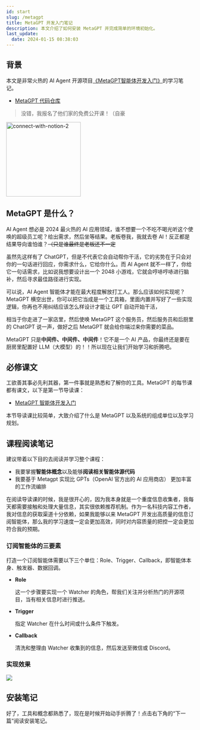 ```yaml
---
id: start
slug: /metagpt
title: MetaGPT 开发入门笔记
description: 本文介绍了如何安装 MetaGPT 并完成简单的环境初始化。
last_update:
  date: 2024-01-15 08:38:03
---
```


## 背景

本文是非常火热的 AI Agent 开源项目[《MetaGPT智能体开发入门》](https://deepwisdom.feishu.cn/docx/RJmTdvZuPozAxFxEpFxcbiPwnQf)的学习笔记。

- [MetaGPT 代码仓库](https://github.com/geekan/MetaGPT)

> 没错，我报名了他们家的免费公开课！（自豪

<img alt="connect-with-notion-2" src="https://one-du.offshoreview.xyz/new-docu/a66e0a1fa044088be2638f52667883ba.png" width="200px" />

## MetaGPT 是什么？

AI Agent 想必是 2024 最火热的 AI 应用领域，谁不想要一个不吃不喝光听这个使唤的超级员工呢？给出需求，然后坐等结果。老板卷我，我就去卷 AI！反正都是结果导向谁怕谁？~~（只是谁最终是老板还不一定~~

虽然先这样有了 ChatGPT，但是不代表它会自动帮你干活，它的劣势在于只会对你的一句话进行回应，你需求什么，它给你什么。而 AI Agent 就不一样了，你给它一句话需求，比如说我想要设计出一个 2048 小游戏，它就会哼哧哼哧进行脑补，然后寻求最佳路径进行实现。

可以说，AI Agent 智能体才能在最大程度解放打工人。那么应该如何实现呢？MetaGPT 横空出世，你可以把它当成是一个工具箱，里面内置并写好了一些实现逻辑，你再也不用纠结应该怎么样设计才能让 GPT 自动开始干活，

相当于你走进了一家店里，然后使唤 MetaGPT 这个服务员，然后服务员和后厨里的 ChatGPT 说一声，做好之后 MetaGPT 就会给你端过来你需要的菜品。

MetaGPT 只是**中间件、中间件、中间件**！它不是一个 AI 产品，你最终还是要在厨房里配置好 LLM（大模型）的！！所以现在让我们开始学习和折腾吧。

## 必修课文

工欲善其事必先利其器，第一件事就是熟悉和了解你的工具。MetaGPT 的每节课都有课文，以下是第一节导读课：

- [MetaGPT 智能体开发入门](https://deepwisdom.feishu.cn/docx/UBoydfLRXodYjdxPKeyc9QWhnvW)

本节导读课比较简单，大致介绍了什么是 MetaGPT 以及系统的组成单位以及学习规划。

## 课程阅读笔记

建议带着以下目的去阅读并学习整个课程：

- 我要掌握**智能体概念**以及能够**阅读相关智能体源代码**
- 我要基于 Metagpt 实现比 GPTs（OpenAI 官方出的 AI 应用商店） 更加丰富的工作流编排

在阅读导读课的时候，我是很开心的，因为我本身就是一个重度信息收集者，我每天都需要接触和处理大量信息，其实很依赖推荐机制。作为一名科技内容工作者，我对信息的获取渠道十分依赖，如果我能够以来 MetaGPT 开发出高质量的信息订阅智能体，那么我的学习速度一定会更加高效，同时对内容质量的把控一定会更加符合我的预期。

### 订阅智能体的三要素

打造一个订阅智能体需要以下三个单位：Role、Trigger、Callback，即智能体本身、触发器、数据回调。

- **Role**

  这一个步骤要实现一个 Watcher 的角色，帮我们关注并分析热门的开源项目，当有相关信息时进行推送。

- **Trigger**

  指定 Watcher 在什么时间或什么条件下触发。

- **Callback**

  清洗和整理由 Watcher 收集到的信息，然后发送至微信或 Discord。

### 实现效果

![](https://one-du.offshoreview.xyz/new-docu/8b0ee49ff2281f779de9861a608438ec.png)

## 安装笔记

好了，工具和概念都熟悉了，现在是时候开始动手折腾了！点击右下角的“下一篇”阅读安装笔记。
